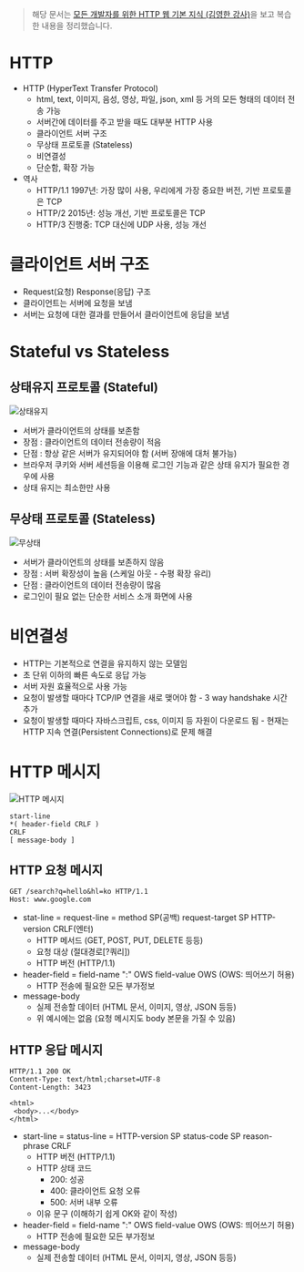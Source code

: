 > 해당 문서는 [모든 개발자를 위한 HTTP 웹 기본 지식 (김영한 강사)](https://www.inflearn.com/course/http-%EC%9B%B9-%EB%84%A4%ED%8A%B8%EC%9B%8C%ED%81%AC/dashboard)을 보고 복습한 내용을 정리했습니다.

# HTTP

- HTTP (HyperText Transfer Protocol)
  - html, text, 이미지, 음성, 영상, 파일, json, xml 등 거의 모든 형태의 데이터 전송 가능
  - 서버간에 데이터를 주고 받을 때도 대부분 HTTP 사용
  - 클라이언트 서버 구조
  - 무상태 프로토콜 (Stateless)
  - 비연결성
  - 단순함, 확장 가능
- 역사
  - HTTP/1.1 1997년: 가장 많이 사용, 우리에게 가장 중요한 버전, 기반 프로토콜은 TCP
  - HTTP/2 2015년: 성능 개선, 기반 프로토콜은 TCP
  - HTTP/3 진행중: TCP 대신에 UDP 사용, 성능 개선

# 클라이언트 서버 구조

- Request(요청) Response(응답) 구조
- 클라이언트는 서버에 요청을 보냄
- 서버는 요청에 대한 결과를 만들어서 클라이언트에 응답을 보냄

# Stateful vs Stateless

## 상태유지 프로토콜 (Stateful)

![상태유지](https://backtony.github.io/assets/img/post/http/2-2.PNG)

- 서버가 클라이언트의 상태를 보존함
- 장점 : 클라이언트의 데이터 전송량이 적음
- 단점 : 항상 같은 서버가 유지되어야 함 (서버 장애에 대처 불가능)
- 브라우저 쿠키와 서버 세션등을 이용해 로그인 기능과 같은 상태 유지가 필요한 경우에 사용
- 상태 유지는 최소한만 사용

## 무상태 프로토콜 (Stateless)

![무상태](https://backtony.github.io/assets/img/post/http/2-3.PNG)

- 서버가 클라이언트의 상태를 보존하지 않음
- 장점 : 서버 확장성이 높음 (스케일 아웃 - 수평 확장 유리)
- 단점 : 클라이언트의 데이터 전송량이 많음
- 로그인이 필요 없는 단순한 서비스 소개 화면에 사용

# 비연결성

- HTTP는 기본적으로 연결을 유지하지 않는 모델임
- 초 단위 이하의 빠른 속도로 응답 가능
- 서버 자원 효율적으로 사용 가능
- 요청이 발생할 때마다 TCP/IP 연결을 새로 맺어야 함 - 3 way handshake 시간 추가
- 요청이 발생할 때마다 자바스크립트, css, 이미지 등 자원이 다운로드 됨 - 현재는 HTTP 지속 연결(Persistent Connections)로 문제 해결

# HTTP 메시지

![HTTP 메시지](https://backtony.github.io/assets/img/post/http/2-4.PNG)

```
start-line
*( header-field CRLF )
CRLF
[ message-body ]
```

## HTTP 요청 메시지

```
GET /search?q=hello&hl=ko HTTP/1.1
Host: www.google.com

```

- stat-line = request-line = method SP(공백) request-target SP HTTP-version CRLF(엔터)
  - HTTP 메서드 (GET, POST, PUT, DELETE 등등)
  - 요청 대상 (절대경로[?쿼리])
  - HTTP 버전 (HTTP/1.1)
- header-field = field-name ":" OWS field-value OWS (OWS: 띄어쓰기 허용)
  - HTTP 전송에 필요한 모든 부가정보
- message-body
  - 실제 전송할 데이터 (HTML 문서, 이미지, 영상, JSON 등등)
  - 위 예시에는 없음 (요청 메시지도 body 본문을 가질 수 있음)

## HTTP 응답 메시지

```
HTTP/1.1 200 OK
Content-Type: text/html;charset=UTF-8
Content-Length: 3423

<html>
 <body>...</body>
</html>
```

- start-line = status-line = HTTP-version SP status-code SP reason-phrase CRLF
  - HTTP 버전 (HTTP/1.1)
  - HTTP 상태 코드
    - 200: 성공
    - 400: 클라이언트 요청 오류
    - 500: 서버 내부 오류
  - 이유 문구 (이해하기 쉽게 OK와 같이 작성)
- header-field = field-name ":" OWS field-value OWS (OWS: 띄어쓰기 허용)
  - HTTP 전송에 필요한 모든 부가정보
- message-body
  - 실제 전송할 데이터 (HTML 문서, 이미지, 영상, JSON 등등)
